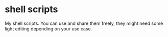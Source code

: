 # shell scripts
My shell scripts. You can use and share them freely, they might need some light editing depending on your use case.
